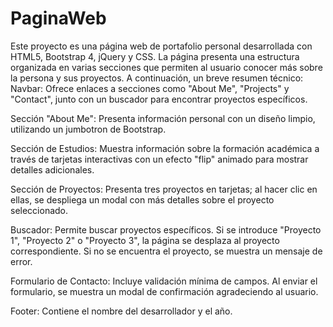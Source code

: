 # PaginaWeb

Este proyecto es una página web de portafolio personal desarrollada con HTML5, Bootstrap 4, jQuery y CSS. La página presenta una estructura organizada en varias secciones que permiten al usuario conocer más sobre la persona y sus proyectos. A continuación, un breve resumen técnico:
Navbar: Ofrece enlaces a secciones como "About Me", "Projects" y "Contact", junto con un buscador para encontrar proyectos específicos.

Sección "About Me": Presenta información personal con un diseño limpio, utilizando un jumbotron de Bootstrap.

Sección de Estudios: Muestra información sobre la formación académica a través de tarjetas interactivas con un efecto "flip" animado para mostrar detalles adicionales.

Sección de Proyectos: Presenta tres proyectos en tarjetas; al hacer clic en ellas, se despliega un modal con más detalles sobre el proyecto seleccionado.

Buscador: Permite buscar proyectos específicos. Si se introduce "Proyecto 1", "Proyecto 2" o "Proyecto 3", la página se desplaza al proyecto correspondiente. Si no se encuentra el proyecto, se muestra un mensaje de error.

Formulario de Contacto: Incluye validación mínima de campos. Al enviar el formulario, se muestra un modal de confirmación agradeciendo al usuario.

Footer: Contiene el nombre del desarrollador y el año.
